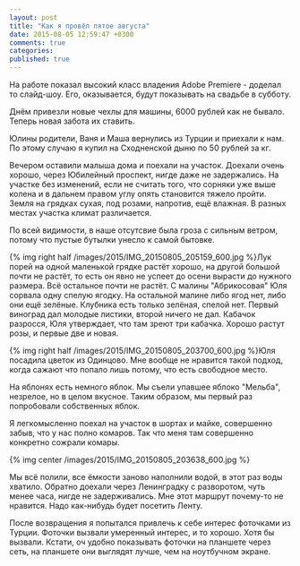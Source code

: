 ```yaml
---
layout: post
title: "Как я провёл пятое августа"
date: 2015-08-05 12:59:47 +0300
comments: true
categories: 
published: true
---
```

На работе показал высокий класс владения Adobe Premiere - доделал то слайд-шоу. Его, оказывается, будут показывать на свадьбе в субботу.

Днём привезли новые чехлы для машины, 6000 рублей как не бывало. Теперь новая забота их ставить. 

Юлины родители, Ваня и Маша вернулись из Турции и приехали к нам. По этому случаю я купил на Сходненской дыню по 50 рублей за кг.

Вечером оставили малыша дома и поехали на участок. Доехали очень хорошо, через Юбилейный проспект, нигде даже не задержались. На участке без изменений, если не считать того, что сорняки уже выше колена и в дальнем правом углу опять становится тяжело пройти. Земля на грядках сухая, под розами, напротив, ещё влажная. В разных местах участка климат различается.

По всей видимости, в наше отсутсвие была гроза с сильным ветром, потому что пустые бутылки унесло к самой бытовке.

{% img right half /images/2015/IMG_20150805_205159_600.jpg %}Лук порей на одной маленькой грядке растёт хорошо, на другой большой почти не растёт, то есть он явно не успеет до осени вырасти до нужного размера. Всё остальное почти не растёт. С малины "Абрикосовая" Юля сорвала одну спелую ягодку. На остальной малине либо ягод нет, либо они ещё зелёные. Клубника есть только зелёная, спелой нет. Первый виноград дал молодые листики, второй ничего не дал. Кабачок разросся, Юля утверждает, что там зреют три кабачка. Хорошо растут розы, и первые две и новая.

{% img right half /images/2015/IMG_20150805_203700_600.jpg %}Юля посадила цветок из Одинцово. Мне вообще не нравится такой подход, когда сажают что попало лишь потому, что есть свободное место.

На яблонях есть немного яблок. Мы съели упавшее яблоко "Мельба", незрелое, но в целом вкусное. Таким образом, мы первый раз попробовали собственных яблок.

Я легкомысленно поехал на участок в шортах и майке, совершенно забыв, что у нас полно комаров. Так что меня там совершенно конкретно сожрали комары.

{% img center /images/2015/IMG_20150805_203638_600.jpg %}

Мы всё полили, все ёмкости заново наполнили водой, в этот раз воды хватило. Обратно доехали через Ленинградку с разворотом, чуть менее часа, нигде не задерживались. Мне этот маршрут почему-то не нравится. Надо как-нибудь будет посетить Ленту.

После возвращения я попытался привлечь к себе интерес фоточками из Турции. Фоточки вызвали умеренный интерес, и то хорошо. Хотя бы вызвали. Кстати, оч удобно показывать фоточки на планшете через сеть, на планшете они выглядят лучше, чем на ноутбучном экране.